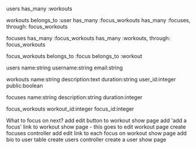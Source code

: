 users
has_many :workouts

workouts
belongs_to :user
has_many :focus_workouts
has_many :focuses, through: focus_workouts

focuses
has_many :focus_workouts
has_many :workouts, through: focus_workouts

focus_workouts
belongs_to :focus
belongs_to :workout




users
name:string
username:string
email:string

workouts
name:string
description:text
duration:string 
user_id:integer
public:boolean

focuses
name:string
description:string 
duration:integer


focus_workouts
workout_id:integer
focus_id:integer




What to focus on next?
add edit button to workout show page
add 'add a focus' link to workout show page - this goes to edit workout page
create focuses controller 
add edit link to each focus on workout show page
add bio to user table
create users controller
create a user show page

